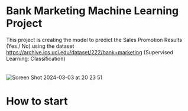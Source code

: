 # Bank Marketing Machine Learning Project 
This project is creating the model to predict the Sales Promotion Results (Yes / No) using the dataset https://archive.ics.uci.edu/dataset/222/bank+marketing
(Supervised Learning: Classification)
<br><br><br>
![Screen Shot 2024-03-03 at 20 23 51](https://github.com/seita-f/ML-Bank-Marketing/assets/128184233/a0cf0d11-3c81-4c59-a629-7ce9d52eaab9)


# How to start
